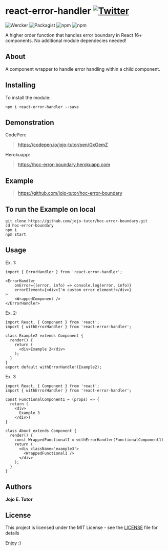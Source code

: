 # react-error-handler [![Twitter](https://img.shields.io/twitter/url/https/github.com/jojo-tutor/react-error-handler.svg?style=social)](https://twitter.com/intent/tweet?text=Wow:&url=https%3A%2F%2Fgithub.com%2Fjojo-tutor%2Freact-error-handler)

![Wercker](https://img.shields.io/wercker/ci/wercker/docs.svg)
![Packagist](https://img.shields.io/packagist/l/doctrine/orm.svg)
![npm](https://img.shields.io/npm/v/react-error-handler.svg)
![npm](https://img.shields.io/npm/dm/react-error-handler.svg)


A higher order function that handles error boundary in React 16+ components. No additional module dependecies needed!

## About
A component wrapper to handle error handling within a child component.

## Installing
To install the module:

```
npm i react-error-handler --save
```

## Demonstration
CodePen:
 > https://codepen.io/jojo-tutor/pen/GxOemZ

Herokuapp:
 > https://hoc-error-boundary.herokuapp.com

## Example
 > https://github.com/jojo-tutor/hoc-error-boundary

## To run the Example on local
```
git clone https://github.com/jojo-tutor/hoc-error-boundary.git
cd hoc-error-boundary
npm i
npm start
```

## Usage
Ex. 1:
```
import { ErrorHandler } from 'react-error-handler';

<ErrorHandler
    onError={(error, info) => console.log(error, info)}
    errorElement={<div>I'm custom error element!</div>}
>
    <WrappedComponent />
</ErrorHandler>
```

Ex. 2:
```
import React, { Component } from 'react';
import { withErrorHandler } from 'react-error-handler';

class Example2 extends Component {
  render() {
    return (
      <div>Example 2</div>
    );
  }
}
export default withErrorHandler(Example2);
```

Ex. 3
```
import React, { Component } from 'react';
import { withErrorHandler } from 'react-error-handler';

const FunctionalComponent1 = (props) => {
  return (
    <div>
      Example 3
    </div>)
}

class About extends Component {
  render() {
    const WrappedFunctional1 = withErrorHandler(FunctionalComponent1)
    return (
      <div className='example3'>
        <WrappedFunctional1 />
      </div>
    );
  }
}
```

## Authors
**Jojo E. Tutor**

## License
This project is licensed under the MIT License - see the [LICENSE](LICENSE) file for details

Enjoy :)

